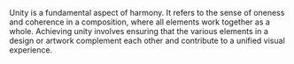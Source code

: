 Unity is a fundamental aspect of harmony. It refers to the sense of oneness and coherence in a composition, where all elements work together as a whole. Achieving unity involves ensuring that the various elements in a design or artwork complement each other and contribute to a unified visual experience.
